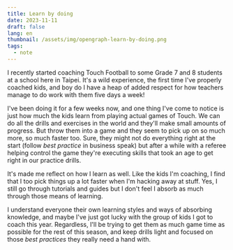 ```yaml
---
title: Learn by doing
date: 2023-11-11
draft: false
lang: en
thumbnail: /assets/img/opengraph-learn-by-doing.png
tags:
  - note
---
```


I recently started coaching Touch Football to some Grade 7 and 8 students at a school here in Taipei. It's a wild experience, the first time I've properly coached kids, and boy do I have a heap of added respect for how teachers manage to do work with them five days a week!

I've been doing it for a few weeks now, and one thing I've come to notice is just how much the kids learn from playing actual games of Touch. We can do all the drills and exercises in the world and they'll make small amounts of progress. But throw them into a game and they seem to pick up on so much more, so much faster too. Sure, they might not do everything right at the start (follow _best practice_ in business speak) but after a while with a referee helping control the game they're executing skills that took an age to get right in our practice drills.

It's made me reflect on how I learn as well. Like the kids I'm coaching, I find that I too pick things up a lot faster when I'm hacking away at stuff. Yes, I still go through tutorials and guides but I don't feel I absorb as much through those means of learning.

I understand everyone their own learning styles and ways of absorbing knowledge, and maybe I've just got lucky with the group of kids I got to coach this year. Regardless, I'll be trying to get them as much game time as possible for the rest of this season, and keep drills light and focused on those _best practices_ they really need a hand with.
